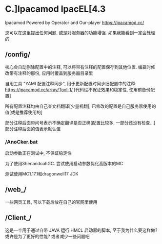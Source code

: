 # C.]Ipacamod IpacEL[4.3
Ipacamod Powered by Operator and Our-player
https://ipacamod.cc/

您可以在这里提出任何问题, 或是对服务器的功能增强. 如果我能看到一定会处理的



## /config/
核心会自动删除配置中的注释, 可以将带有注释的配置保存到其他位置. 编辑时修改带有注释的那份, 应用时覆盖到服务器目录里

自用工具 "YAML配置注释同步", 用于更新配置时同步旧配置中的注释: https://ipacamod.cc/array/Tool-1/ [代码烂不保证效果和稳定性, 使用前备份配置]

所有配置注释均由自己查文档翻译[少量机翻], 已修改的配置是自己服务器使用的值[或是推荐使用的]

部分注释后面带问号表示不确定翻译是否正确[配置比较多, 一部分还没有检查...]部分注释后面的值表示默认值

### /AnoCker.bat
启动参数正在测试中, 不保证稳定性

为了使用ShenandoahGC. 尝试使用启动参数优化高版本的MC

测试使用MC1.17.1和dragonwell17 JDK



## /web_/
一些网页工具, 可以下载后放在自己的官网里使用



## /Client_/
这是一个用于通过自带 JAVA 运行 HMCL 启动器的脚本, 至于我为什么要这样做? 或许是为了更好的性能? 或者减少一些问题吧


